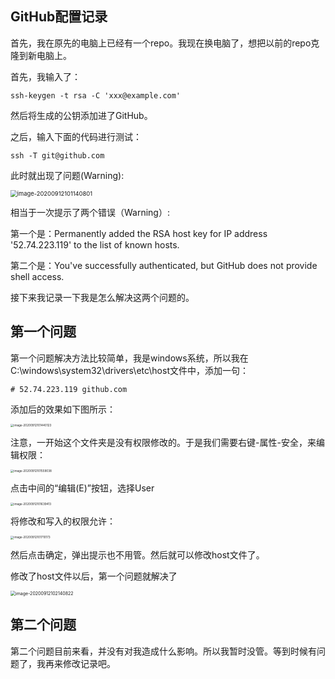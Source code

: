 ## GitHub配置记录

首先，我在原先的电脑上已经有一个repo。我现在换电脑了，想把以前的repo克隆到新电脑上。

首先，我输入了：

```git
ssh-keygen -t rsa -C 'xxx@example.com'
```

然后将生成的公钥添加进了GitHub。

之后，输入下面的代码进行测试：

~~~git
ssh -T git@github.com
~~~

此时就出现了问题(Warning):

<img src="C:\Users\liuqq\AppData\Roaming\Typora\typora-user-images\image-20200912101140801.png" alt="image-20200912101140801" style="zoom:67%;" />

相当于一次提示了两个错误（Warning）:

第一个是：Permanently added the RSA host key for IP address '52.74.223.119' to the list of known hosts.

第二个是：You've successfully authenticated, but GitHub does not provide shell access.

接下来我记录一下我是怎么解决这两个问题的。

## 第一个问题

第一个问题解决方法比较简单，我是windows系统，所以我在C:\windows\system32\drivers\etc\host文件中，添加一句：

~~~
# 52.74.223.119 github.com
~~~

添加后的效果如下图所示：

<img src="C:\Users\liuqq\AppData\Roaming\Typora\typora-user-images\image-20200912101440123.png" alt="image-20200912101440123" style="zoom:33%;" />

注意，一开始这个文件夹是没有权限修改的。于是我们需要右键-属性-安全，来编辑权限：

<img src="C:\Users\liuqq\AppData\Roaming\Typora\typora-user-images\image-20200912101559038.png" alt="image-20200912101559038" style="zoom:33%;" />

点击中间的“编辑(E)”按钮，选择User

<img src="C:\Users\liuqq\AppData\Roaming\Typora\typora-user-images\image-20200912101639413.png" alt="image-20200912101639413" style="zoom:33%;" />

将修改和写入的权限允许：

<img src="C:\Users\liuqq\AppData\Roaming\Typora\typora-user-images\image-20200912101710173.png" alt="image-20200912101710173" style="zoom:33%;" />

然后点击确定，弹出提示也不用管。然后就可以修改host文件了。

修改了host文件以后，第一个问题就解决了

<img src="C:\Users\liuqq\AppData\Roaming\Typora\typora-user-images\image-20200912102140822.png" alt="image-20200912102140822" style="zoom:50%;" />

## 第二个问题

第二个问题目前来看，并没有对我造成什么影响。所以我暂时没管。等到时候有问题了，我再来修改记录吧。
